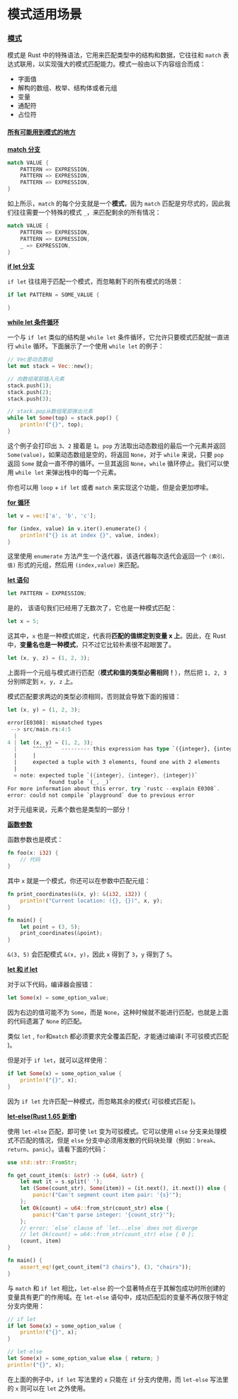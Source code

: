# 模式适用场景

### [模式](https://course.rs/basic/match-pattern/pattern-match.html#%E6%A8%A1%E5%BC%8F) <a href="#mo-shi" id="mo-shi"></a>

模式是 Rust 中的特殊语法，它用来匹配类型中的结构和数据，它往往和 `match` 表达式联用，以实现强大的模式匹配能力。模式一般由以下内容组合而成：

* 字面值
* 解构的数组、枚举、结构体或者元组
* 变量
* 通配符
* 占位符

#### [所有可能用到模式的地方](https://course.rs/basic/match-pattern/pattern-match.html#%E6%89%80%E6%9C%89%E5%8F%AF%E8%83%BD%E7%94%A8%E5%88%B0%E6%A8%A1%E5%BC%8F%E7%9A%84%E5%9C%B0%E6%96%B9) <a href="#suo-you-ke-neng-yong-dao-mo-shi-de-di-fang" id="suo-you-ke-neng-yong-dao-mo-shi-de-di-fang"></a>

[**match 分支**](https://course.rs/basic/match-pattern/pattern-match.html#match-%E5%88%86%E6%94%AF)

```rust
match VALUE {
    PATTERN => EXPRESSION,
    PATTERN => EXPRESSION,
    PATTERN => EXPRESSION,
}

```

如上所示，`match` 的每个分支就是一个**模式**，因为 `match` 匹配是穷尽式的，因此我们往往需要一个特殊的模式 `_`，来匹配剩余的所有情况：

```rust
match VALUE {
    PATTERN => EXPRESSION,
    PATTERN => EXPRESSION,
    _ => EXPRESSION,
}

```

[**if let 分支**](https://course.rs/basic/match-pattern/pattern-match.html#if-let-%E5%88%86%E6%94%AF)

`if let` 往往用于匹配一个模式，而忽略剩下的所有模式的场景：

```rust
if let PATTERN = SOME_VALUE {

}

```

[**while let 条件循环**](https://course.rs/basic/match-pattern/pattern-match.html#while-let-%E6%9D%A1%E4%BB%B6%E5%BE%AA%E7%8E%AF)

一个与 `if let` 类似的结构是 `while let` 条件循环，它允许只要模式匹配就一直进行 `while` 循环。下面展示了一个使用 `while let` 的例子：

```rust
// Vec是动态数组
let mut stack = Vec::new();

// 向数组尾部插入元素
stack.push(1);
stack.push(2);
stack.push(3);

// stack.pop从数组尾部弹出元素
while let Some(top) = stack.pop() {
    println!("{}", top);
}

```

这个例子会打印出 `3`、`2` 接着是 `1`。`pop` 方法取出动态数组的最后一个元素并返回 `Some(value)`，如果动态数组是空的，将返回 `None`，对于 `while` 来说，只要 `pop` 返回 `Some` 就会一直不停的循环。一旦其返回 `None`，`while` 循环停止。我们可以使用 `while let` 来弹出栈中的每一个元素。

你也可以用 `loop` + `if let` 或者 `match` 来实现这个功能，但是会更加啰嗦。

[**for 循环**](https://course.rs/basic/match-pattern/pattern-match.html#for-%E5%BE%AA%E7%8E%AF)

```rust
let v = vec!['a', 'b', 'c'];

for (index, value) in v.iter().enumerate() {
    println!("{} is at index {}", value, index);
}

```

这里使用 `enumerate` 方法产生一个迭代器，该迭代器每次迭代会返回一个 `(索引，值)` 形式的元组，然后用 `(index,value)` 来匹配。

[**let 语句**](https://course.rs/basic/match-pattern/pattern-match.html#let-%E8%AF%AD%E5%8F%A5)

```rust
let PATTERN = EXPRESSION;
```

是的， 该语句我们已经用了无数次了，它也是一种模式匹配：

```rust
let x = 5;
```

这其中，`x` 也是一种模式绑定，代表将**匹配的值绑定到变量 x 上**。因此，在 Rust 中，**变量名也是一种模式**，只不过它比较朴素很不起眼罢了。

```rust
let (x, y, z) = (1, 2, 3);
```

上面将一个元组与模式进行匹配（**模式和值的类型必需相同！**），然后把 `1, 2, 3` 分别绑定到 `x, y, z` 上。

模式匹配要求两边的类型必须相同，否则就会导致下面的报错：

```rust
let (x, y) = (1, 2, 3);
```

```rust
error[E0308]: mismatched types
 --> src/main.rs:4:5
  |
4 | let (x, y) = (1, 2, 3);
  |     ^^^^^^   --------- this expression has type `({integer}, {integer}, {integer})`
  |     |
  |     expected a tuple with 3 elements, found one with 2 elements
  |
  = note: expected tuple `({integer}, {integer}, {integer})`
             found tuple `(_, _)`
For more information about this error, try `rustc --explain E0308`.
error: could not compile `playground` due to previous error

```

对于元组来说，元素个数也是类型的一部分！

[**函数参数**](https://course.rs/basic/match-pattern/pattern-match.html#%E5%87%BD%E6%95%B0%E5%8F%82%E6%95%B0)

函数参数也是模式：

```rust
fn foo(x: i32) {
    // 代码
}

```

其中 `x` 就是一个模式，你还可以在参数中匹配元组：

```rust
fn print_coordinates(&(x, y): &(i32, i32)) {
    println!("Current location: ({}, {})", x, y);
}

fn main() {
    let point = (3, 5);
    print_coordinates(&point);
}
```

`&(3, 5)` 会匹配模式 `&(x, y)`，因此 `x` 得到了 `3`，`y` 得到了 `5`。

[**let 和 if let**](https://course.rs/basic/match-pattern/pattern-match.html#let-%E5%92%8C-if-let)

对于以下代码，编译器会报错：

```rust
let Some(x) = some_option_value;
```

因为右边的值可能不为 `Some`，而是 `None`，这种时候就不能进行匹配，也就是上面的代码遗漏了 `None` 的匹配。

类似 `let` , `for`和`match` 都必须要求完全覆盖匹配，才能通过编译( 不可驳模式匹配 )。

但是对于 `if let`，就可以这样使用：

```rust
if let Some(x) = some_option_value {
    println!("{}", x);
}

```

因为 `if let` 允许匹配一种模式，而忽略其余的模式( 可驳模式匹配 )。

[**let-else(Rust 1.65 新增)**](https://course.rs/basic/match-pattern/pattern-match.html#let-elserust-165-%E6%96%B0%E5%A2%9E)

使用 `let-else` 匹配，即可使 `let` 变为可驳模式。它可以使用 `else` 分支来处理模式不匹配的情况，但是 `else` 分支中必须用发散的代码块处理（例如：`break`、`return`、`panic`）。请看下面的代码：

```rust
use std::str::FromStr;

fn get_count_item(s: &str) -> (u64, &str) {
    let mut it = s.split(' ');
    let (Some(count_str), Some(item)) = (it.next(), it.next()) else {
        panic!("Can't segment count item pair: '{s}'");
    };
    let Ok(count) = u64::from_str(count_str) else {
        panic!("Can't parse integer: '{count_str}'");
    };
    // error: `else` clause of `let...else` does not diverge
    // let Ok(count) = u64::from_str(count_str) else { 0 };
    (count, item)
}

fn main() {
    assert_eq!(get_count_item("3 chairs"), (3, "chairs"));
}
```

与 `match` 和 `if let` 相比，`let-else` 的一个显著特点在于其解包成功时所创建的变量具有更广的作用域。在 `let-else` 语句中，成功匹配后的变量不再仅限于特定分支内使用：

```rust
// if let
if let Some(x) = some_option_value {
    println!("{}", x);
}

// let-else
let Some(x) = some_option_value else { return; }
println!("{}", x);

```

在上面的例子中，`if let` 写法里的 `x` 只能在 `if` 分支内使用，而 `let-else` 写法里的 `x` 则可以在 `let` 之外使用。
